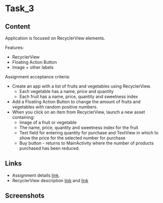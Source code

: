 # Task_3
## Content
Application is focused on RecyclerView elements. 

Features:
* RecyclerView
* Floating Action Button
* Image + other labels

Assignment acceptance criteria:
* Create an app with a list of fruits and vegetables using RecyclerView.
    * Each vegetable has a name, price and quantity
    * Each fruit has a name, price, quantity and sweetness index
* Add a Floating Action Button to change the amount of fruits and vegetables with random positive numbers.
* When you click on an item from RecyclerView, launch a new asset containing:
    * Image of a fruit or vegetable
    * The name, price, quantity and sweetness index for the fruit
    * Text field for entering quantity for purchase and TextView in which to show the price for the selected number for purchase
    * Buy button - returns to MainActivity where the number of products purchased has been reduced.


## Links
* Assignment details [link](https://tu-varna.gitbook.io/programmingwithjava/android-basics/laboratorno-uprazhnenie-8/zadacha).
* RecyclerView description [link](https://tu-varna.gitbook.io/programmingwithjava/android-basics/laboratorno-uprazhnenie-8/primerna-upotreba-na-recyclerview) and [link](https://tu-varna.gitbook.io/programmingwithjava/android-basics/laboratorno-uprazhnenie-8)


## Screenshots
<!-- ### Activity 1 - Name
![Name](./Readme/activity_1.png) -->

<!-- ### Activity 2 - City
![City](./Readme/activity_2.png) -->

<!-- ### Activity 3 - Rating
![Rating](./Readme/activity_3.png) -->

<!-- ### Activity 4 - User
![User](./Readme/activity_4.png) -->

<!-- ### Activity 5 - Preview of selected elements
![Preview of selected elements](./Readme/activity_5.png)
![Preview of bundle](./Readme/activity_5_deb.png) -->

<!-- ![](./Readme/default) -->

